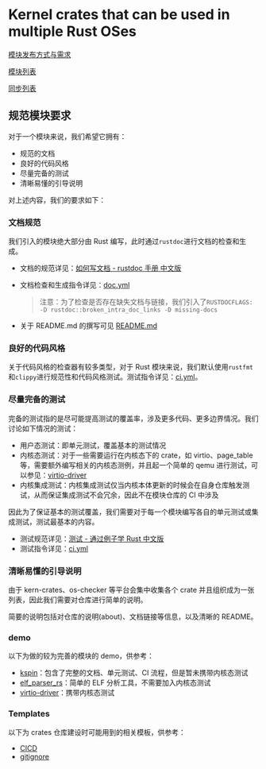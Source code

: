 # Kernel crates that can be used in multiple Rust OSes

[模块发布方式与需求](/profile/module_requirement.md)

[模块列表](https://kern-crates.github.io/.github/)

[同步列表](/profile/sync_list_CN.md)

<!--

**Here are some ideas to get you started:**

🙋‍♀️ A short introduction - what is your organization all about?
🌈 Contribution guidelines - how can the community get involved?
👩‍💻 Useful resources - where can the community find your docs? Is there anything else the community should know?
🍿 Fun facts - what does your team eat for breakfast?
🧙 Remember, you can do mighty things with the power of [Markdown](https://docs.github.com/github/writing-on-github/getting-started-with-writing-and-formatting-on-github/basic-writing-and-formatting-syntax)
-->

## 规范模块要求

对于一个模块来说，我们希望它拥有：

- 规范的文档
- 良好的代码风格
- 尽量完备的测试
- 清晰易懂的引导说明

对上述内容，我们的要求如下：

### 文档规范

我们引入的模块绝大部分由 Rust 编写，此时通过`rustdoc`进行文档的检查和生成。

- 文档的规范详见：[如何写文档 - rustdoc 手册 中文版](https://rustwiki.org/zh-CN/rustdoc/how-to-write-documentation.html)

- 文档检查和生成指令详见：[doc.yml](https://github.com/kern-crates/.github/templates/.github/workflows/doc.yml)

  > 注意：为了检查是否存在缺失文档与链接，我们引入了`RUSTDOCFLAGS: -D rustdoc::broken_intra_doc_links -D missing-docs`

- 关于 README.md 的撰写可见 [README.md](https://github.com/Starry-OS/kernel-elf-parser/blob/main/README.md)



### 良好的代码风格

关于代码风格的检查器有较多类型，对于 Rust 模块来说，我们默认使用`rustfmt`和`clippy`进行规范性和代码风格测试。测试指令详见：[ci.yml](https://github.com/kern-crates/.github/blob/main/templates/.github/workflows/ci.yml#L6)。



### 尽量完备的测试

完备的测试指的是尽可能提高测试的覆盖率，涉及更多代码、更多边界情况。我们讨论如下情况的测试：

- 用户态测试：即单元测试，覆盖基本的测试情况
- 内核态测试：对于一些需要运行在内核态下的 crate，如 virtio、page_table 等，需要额外编写相关的内核态测例，并且起一个简单的 qemu 进行测试，可以参见：[virtio-driver](https://github.com/rcore-os/virtio-drivers/blob/master/.github/workflows/main.yml)
- 内核集成测试：内核集成测试仅当内核本体更新的时候会在自身仓库触发测试，从而保证集成测试不会冗余，因此不在模块仓库的 CI 中涉及

因此为了保证基本的测试覆盖，我们需要对于每一个模块编写各自的单元测试或集成测试，测试最基本的内容。

- 测试规范详见：[测试 - 通过例子学 Rust 中文版](https://rustwiki.org/zh-CN/rust-by-example/testing.html)
- 测试指令详见：[ci.yml](https://github.com/kern-crates/.github/blob/main/templates/.github/workflows/ci.yml#L26https://github.com/kern-crates/.github/blob/main/templates/.github/workflows/ci.yml#L26)


### 清晰易懂的引导说明

由于 kern-crates、os-checker 等平台会集中收集各个 crate 并且组织成为一张列表，因此我们需要对仓库进行简单的说明。

简要的说明包括对仓库的说明(about)、文档链接等信息，以及清晰的 README。


### demo

以下为做的较为完善的模块的 demo，供参考：

- [kspin]([arceos-org/kspin](https://github.com/arceos-org/kspin/))：包含了完整的文档、单元测试、CI 流程，但是暂未携带内核态测试
- [elf_parser_rs](https://github.com/Azure-stars/elf_parser_rs)：简单的 ELF 分析工具，不需要加入内核态测试
- [virtio-driver](https://github.com/rcore-os/virtio-drivers)：携带内核态测试

### Templates

以下为 crates 仓库建设时可能用到的相关模板，供参考：
- [CICD](../templates/.github/workflows)
- [gitignore](../templates/.gitignore)